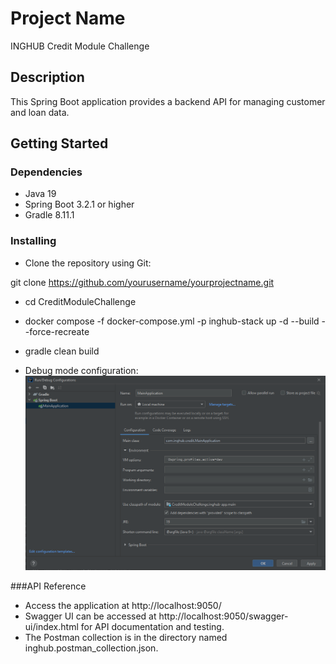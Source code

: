 # Project Name

INGHUB Credit Module Challenge

## Description

This Spring Boot application provides a backend API for managing customer and loan data. 

## Getting Started

### Dependencies

* Java 19
* Spring Boot 3.2.1 or higher
* Gradle 8.11.1

### Installing

* Clone the repository using Git:

git clone https://github.com/yourusername/yourprojectname.git

* cd CreditModuleChallenge
* docker compose -f docker-compose.yml -p inghub-stack up -d --build --force-recreate


* gradle clean build
* Debug mode configuration:
  ![alt text](Configuration.PNG "Configuration")


###API Reference
* Access the application at http://localhost:9050/
* Swagger UI can be accessed at http://localhost:9050/swagger-ui/index.html for API documentation and testing.
* The Postman collection is in the directory named inghub.postman_collection.json.



